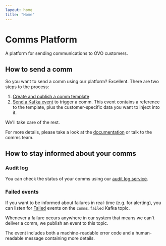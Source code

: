 ```yaml
---
layout: home
title: "Home"
---
```


# Comms Platform

A platform for sending communications to OVO customers.

## How to send a comm

So you want to send a comm using our platform? Excellent. There are two steps to the process:

1. [Create and publish a comm template](docs/templates.html)
2. [Send a Kafka event](docs/events.html) to trigger a comm. This event contains a reference to the template, plus the customer-specific data you want to inject into it.

We'll take care of the rest.

For more details, please take a look at the [documentation](docs/) or talk to the comms team.

## How to stay informed about your comms

### Audit log

You can check the status of your comms using our [audit log service](https://audit-log.ovo-comms.co.uk/).

### Failed events

If you want to be informed about failures in real-time (e.g. for alerting), you can listen for [Failed](https://github.com/ovotech/comms-kafka-messages/blob/master/src/main/scala/com/ovoenergy/comms/model/Failed.scala) events on the `comms.failed` Kafka topic. 

Whenever a failure occurs anywhere in our system that means we can't deliver a comm, we publish an event to this topic. 

The event includes both a machine-readable error code and a human-readable message containing more details.
